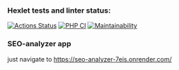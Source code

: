 ### Hexlet tests and linter status:
[![Actions Status](https://github.com/Smol-An/php-project-9/actions/workflows/hexlet-check.yml/badge.svg)](https://github.com/Smol-An/php-project-9/actions)
[![PHP CI](https://github.com/Smol-An/php-project-9/actions/workflows/workflow.yml/badge.svg)](https://github.com/Smol-An/php-project-9/actions/workflows/workflow.yml)
[![Maintainability](https://api.codeclimate.com/v1/badges/694b3e0bedc97fd11800/maintainability)](https://codeclimate.com/github/Smol-An/php-project-9/maintainability)

### SEO-analyzer app
just navigate to https://seo-analyzer-7eis.onrender.com/